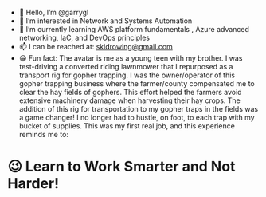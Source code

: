 - 👋 Hello, I’m @garrygl
- 👀 I’m interested in Network and Systems Automation 
- 🎒 I’m currently learning AWS platform fundamentals , Azure advanced networking, IaC, and DevOps principles
- 📫 I can be reached at: skidrowing@gmail.com
- 😁 Fun fact: The avatar is me as a young teen with my brother. I was test-driving a converted riding lawnmower that I repurposed as a transport rig for gopher trapping. I was the owner/operator of this gopher trapping business where the farmer/county compensated me to clear the hay fields of gophers. This effort helped the farmers avoid extensive machinery damage when harvesting their hay crops. The addition of this rig for transportation to my gopher traps in the fields was a game changer! I no longer had to hustle, on foot, to each trap with my bucket of supplies. This was my first real job, and this experience reminds me to:
# 😉 Learn to Work Smarter and Not Harder!

<!---
garrygl/garrygl is a ✨ special ✨ repository because its `README.md` (this file) appears on your GitHub profile.
You can click the Preview link to take a look at your changes.
--->
